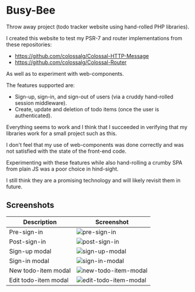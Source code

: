 # Busy-Bee

Throw away project (todo tracker website using hand-rolled PHP libraries).

I created this website to test my PSR-7 and router implementations from these repositories:
- https://github.com/colossalg/Colossal-HTTP-Message
- https://github.com/colossalg/Colossal-Router

As well as to experiment with web-components.

The features supported are:
- Sign-up, sign-in, and sign-out of users (via a cruddy hand-rolled session middleware).
- Create, update and deletion of todo items (once the user is authenticated).

Everything seems to work and I think that I succeeded in verifying that my libraries work for a small project such as this.

I don't feel that my use of web-components was done correctly and was not satisfied with the state of the front-end code.

Experimenting with these features while also hand-rolling a crumby SPA from plain JS was a poor choice in hind-sight.

I still think they are a promising technology and will likely revisit them in future.

## Screenshots

| Description | Screenshot |
| --- | --- |
| Pre-sign-in | ![pre-sign-in](https://github.com/colossalg/Busy-Bee/assets/39691679/06a79d66-851f-4ca3-9f32-ce67cd9c827d) |
| Post-sign-in | ![post-sign-in](https://github.com/colossalg/Busy-Bee/assets/39691679/a4cd469c-b0c1-43f4-ae24-64dd2dde496b) |
| Sign-up modal | ![sign-up-modal](https://github.com/colossalg/Busy-Bee/assets/39691679/ca3812ac-4b57-4d70-b334-403e0adfcc37) |
| Sign-in modal | ![sign-in-modal](https://github.com/colossalg/Busy-Bee/assets/39691679/790bcd89-67fa-46ee-b34b-74af1e4dac52) |
| New todo-item modal | ![new-todo-item-modal](https://github.com/colossalg/Busy-Bee/assets/39691679/a2a8188c-ffe4-4fb3-be25-384875e99810) |
| Edit todo-item modal | ![edit-todo-item-modal](https://github.com/colossalg/Busy-Bee/assets/39691679/4feeb3d8-6049-428c-932e-28681961efc4) |





